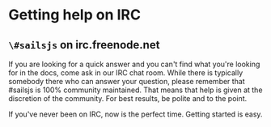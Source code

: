 # Getting help on IRC
## `\#sailsjs` on irc.freenode.net
If you are looking for a quick answer and you can't find what you're looking for in the docs, come ask in our IRC chat room.  While there is typically somebody there who can answer your question, please remember that #sailsjs is 100% community maintained. That means that help is given at the discretion of the community.  For best results, be polite and to the point.  

If you've never been on IRC, now is the perfect time.  Getting started is easy.  


<docmeta name="uniqueID" value="irc77272">
<docmeta name="displayName" value="#sailsjs on IRC">
